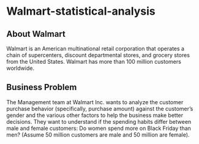 # Walmart-statistical-analysis

## About Walmart

Walmart is an American multinational retail corporation that operates a chain of supercenters, discount departmental stores, and grocery stores from the United States. Walmart has more than 100 million customers worldwide.


## Business Problem

The Management team at Walmart Inc. wants to analyze the customer purchase behavior (specifically, purchase amount) against the customer’s gender and the various other factors to help the business make better decisions. They want to understand if the spending habits differ between male and female customers: Do women spend more on Black Friday than men? (Assume 50 million customers are male and 50 million are female).
